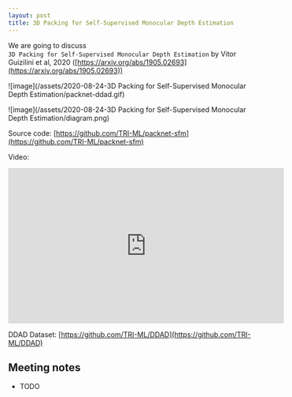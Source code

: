 ```yaml
---
layout: post
title: 3D Packing for Self-Supervised Monocular Depth Estimation
---
```


We are going to discuss  
`3D Packing for Self-Supervised Monocular Depth Estimation`
by Vitor Guizilini et al, 2020 ([https://arxiv.org/abs/1905.02693](https://arxiv.org/abs/1905.02693))


![image](/assets/2020-08-24-3D Packing for Self-Supervised Monocular Depth Estimation/packnet-ddad.gif)

![image](/assets/2020-08-24-3D Packing for Self-Supervised Monocular Depth Estimation/diagram.png)

Source code: [https://github.com/TRI-ML/packnet-sfm](https://github.com/TRI-ML/packnet-sfm)

Video: 

<iframe width="560" height="315" src="https://www.youtube.com/embed/b62iDkLgGSI" frameborder="0" allow="accelerometer; autoplay; encrypted-media; gyroscope; picture-in-picture" allowfullscreen></iframe>
 
DDAD Dataset: [https://github.com/TRI-ML/DDAD](https://github.com/TRI-ML/DDAD)  


## Meeting notes

* TODO


